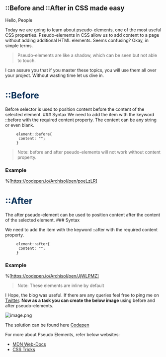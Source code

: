 ## ::Before and ::After in CSS made easy

Hello, People

Today we are going to learn about pseudo-elements, one of the most useful CSS properties.
Pseudo-elements in CSS allow us to add content to a page without adding additional HTML elements.
Seems confusing? Okay, in simple terms.

<blockquote>Pseudo-elements are like a shadow, which can be seen but not able to touch.</blockquote>

I can assure you that if you master these topics, you will use them all over your project. Without wasting time let us dive in.

<h1 style="color: #022e57;">::Before</h1>
Before selector is used to position content before the content of the selected element.
### Syntax
We need to add the item with the keyword ::before with the required content property. The content can be any string or even blank.

```
     element::before{
      content: "";
     }

``` 
>Note: before and after pseudo-elements will not work without content property.  

### Example

%[https://codepen.io/Archisol/pen/poeLzLR]


<h1 style="color: #022e57;">::After</h1>
The after pseudo-element can be used to position content after the content of the selected element.
### Syntax

We need to add the item with the keyword ::after with the required content property.

```
     element::after{
      content: "";
     }

``` 

### Example
%[https://codepen.io/Archisol/pen/JjWLPMZ]

> Note: These elements are inline by default

I Hope, the blog was useful. If there are any queries feel free to ping me on <a href="https://twitter.com/DeRaowl">Twitter</a>. **Now as a task you can create the below image** using before and after pseudo-elements.

![image.png](https://cdn.hashnode.com/res/hashnode/image/upload/v1622716152574/FjzGLaOXJ.png)

The solution can be found here <a href="https://codepen.io/Archisol/pen/QWpmLVK">Codepen</a>

For more about Pseudo Elements, refer below websites:

- <a href="https://developer.mozilla.org/en-US/docs/Web/CSS/Pseudo-elements">MDN Web-Docs</a> 
- <a href="https://css-tricks.com/almanac/selectors/a/after-and-before/">CSS  Tricks</a> 
 